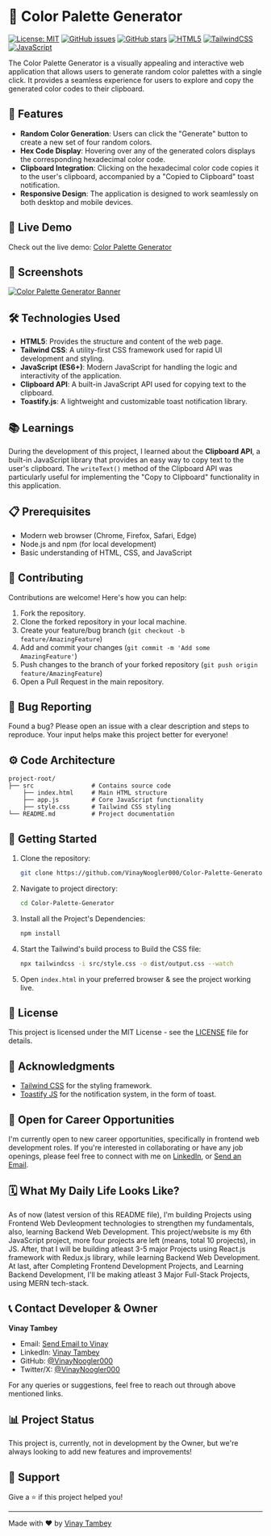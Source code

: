 # 🎨 Color Palette Generator

[![License: MIT](https://img.shields.io/badge/License-MIT-yellow.svg)](https://github.com/VinayNoogler000/Color-Palette-Generator/blob/main/LICENSE.txt)
[![GitHub issues](https://img.shields.io/github/issues/VinayNoogler000/Math-Quiz-Game)](https://github.com/VinayNoogler000/Color-Palette-Generator/issues)
[![GitHub stars](https://img.shields.io/github/stars/VinayNoogler000/Math-Quiz-Game)](https://github.com/VinayNoogler000/Color-Palette-Generator/stargazers)
[![HTML5](https://img.shields.io/badge/html5-%23E34F26.svg?style=for-the-badge&logo=html5&logoColor=white)](https://github.com/VinayNoogler000/Color-Palette-Generator/blob/main/src/index.html)
[![TailwindCSS](https://img.shields.io/badge/tailwindcss-%2338B2AC.svg?style=for-the-badge&logo=tailwind-css&logoColor=white)](https://github.com/VinayNoogler000/Color-Palette-Generator/blob/main/src/style.css)
[![JavaScript](https://img.shields.io/badge/javascript-%23323330.svg?style=for-the-badge&logo=javascript&logoColor=%23F7DF1E)](https://github.com/VinayNoogler000/Color-Palette-Generator/blob/main/src/app.js)

The Color Palette Generator is a visually appealing and interactive web application that allows users to generate random color palettes with a single click. It provides a seamless experience for users to explore and copy the generated color codes to their clipboard.


## 🌟 Features

- **Random Color Generation**: Users can click the "Generate" button to create a new set of four random colors.
- **Hex Code Display**: Hovering over any of the generated colors displays the corresponding hexadecimal color code.
- **Clipboard Integration**: Clicking on the hexadecimal color code copies it to the user's clipboard, accompanied by a "Copied to Clipboard" toast notification.
- **Responsive Design**: The application is designed to work seamlessly on both desktop and mobile devices.


## 🚀 Live Demo

Check out the live demo: [Color Palette Generator](https://color-palette-generator-by-vt.b-cdn.net/)


## 📸 Screenshots

[![Color Palette Generator Banner](https://i.postimg.cc/FRxMXzjs/Screenshot-2024-11-05-225101.png)](https://color-palette-generator-by-vt.b-cdn.net/)


## 🛠️ Technologies Used

- **HTML5**: Provides the structure and content of the web page.
- **Tailwind CSS**: A utility-first CSS framework used for rapid UI development and styling.
- **JavaScript (ES6+)**: Modern JavaScript for handling the logic and interactivity of the application.
- **Clipboard API**: A built-in JavaScript API used for copying text to the clipboard.
- **Toastify.js**: A lightweight and customizable toast notification library.


## 📚 Learnings
During the development of this project, I learned about the **Clipboard API**, a built-in JavaScript library that provides an easy way to copy text to the user's clipboard. The `writeText()` method of the Clipboard API was particularly useful for implementing the "Copy to Clipboard" functionality in this application.


## 📋 Prerequisites

- Modern web browser (Chrome, Firefox, Safari, Edge)
- Node.js and npm (for local development)
- Basic understanding of HTML, CSS, and JavaScript


## 🤝 Contributing

Contributions are welcome! Here's how you can help:

1. Fork the repository.
2. Clone the forked repository in your local machine.
2. Create your feature/bug branch (`git checkout -b feature/AmazingFeature`)
3. Add and commit your changes (`git commit -m 'Add some AmazingFeature'`)
4. Push changes to the branch of your forked repository (`git push origin feature/AmazingFeature`)
5. Open a Pull Request in the main repository.


## 🐛 Bug Reporting

Found a bug? Please open an issue with a clear description and steps to reproduce. Your input helps make this project better for everyone!


## ⚙️ Code Architecture

```
project-root/
├── src                # Contains source code
    ├── index.html     # Main HTML structure
    ├── app.js         # Core JavaScript functionality
    ├── style.css      # Tailwind CSS styling
└── README.md          # Project documentation
```


## 🎯 Getting Started

1. Clone the repository:
   ```bash
   git clone https://github.com/VinayNoogler000/Color-Palette-Generator.git
   ```

2. Navigate to project directory:
   ```bash
   cd Color-Palette-Generator
   ```

3. Install all the Project's Dependencies:
   ```bash
   npm install
   ```

4. Start the Tailwind's build process to Build the CSS file:
   ```bash
   npx tailwindcss -i src/style.css -o dist/output.css --watch
   ```

5. Open `index.html` in your preferred browser & see the project working live.


## 📝 License

This project is licensed under the MIT License - see the [LICENSE](https://github.com/VinayNoogler000/Color-Palette-Generator/blob/main/LICENSE.txt) file for details.


## 🙏 Acknowledgments

- [Tailwind CSS](https://tailwindcss.com/) for the styling framework.
- [Toastify JS](https://www.npmjs.com/package/toastify-js) for the notification system, in the form of toast.


## 💼 Open for Career Opportunities
I'm currently open to new career opportunities, specifically in frontend web development roles. If you're interested in collaborating or have any job openings, please feel free to connect with me on [LinkedIn](https://www.linkedin.com/in/vinaytambey/), or [Send an Email](mailto:vinaytambey000@gmail.com).


## 🗓️ What My Daily Life Looks Like?
As of now (latest version of this README file), I'm building Projects using Frontend Web Devleopment technologies to strengthen my fundamentals, also, learning Backend Web Development. 
This project/website is my 6th JavaScript project, more four projects are left (means, total 10 projects), in JS. 
After, that I will be building atleast 3-5 major Projects using React.js framework with Redux.js library, while learning Backend Web Development.
At last, after Completing Frontend Development Projects, and Learning Backend Development, I'll be making atleast 3 Major Full-Stack Projects, using MERN tech-stack. 


## 📞 Contact Developer & Owner

**Vinay Tambey**
- Email: [Send Email to Vinay](mailto:vinaytambey000@gmail.com)
- LinkedIn: [Vinay Tambey](https://www.linkedin.com/in/vinaytambey)
- GitHub: [@VinayNoogler000](https://github.com/VinayNoogler000)
- Twitter/X: [@VinayNoogler000](https://x.com/VinayNoogler000)

For any queries or suggestions, feel free to reach out through above mentioned links.   


## 📊 Project Status

This project is, currently, not in development by the Owner, but we're always looking to add new features and improvements!


## 💼 Support

Give a ⭐️ if this project helped you!

---

Made with ❤️ by [Vinay Tambey](https://github.com/VinayNoogler000)
